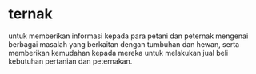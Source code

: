 # ternak
untuk memberikan informasi kepada para petani dan peternak mengenai berbagai masalah yang berkaitan dengan tumbuhan dan hewan, serta memberikan kemudahan kepada mereka untuk melakukan jual beli kebutuhan pertanian dan peternakan. 
